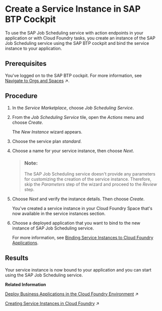 <!-- loioe267ab64be174995b1c23b737d9981d4 -->

# Create a Service Instance in SAP BTP Cockpit

To use the SAP Job Scheduling service with action endpoints in your application or with Cloud Foundry tasks, you create an instance of the SAP Job Scheduling service using the SAP BTP cockpit and bind the service instance to your application.



<a name="loioe267ab64be174995b1c23b737d9981d4__prereq_kbr_wzt_vz"/>

## Prerequisites

You've logged on to the SAP BTP cockpit. For more information, see [Navigate to Orgs and Spaces](https://help.sap.com/viewer/65de2977205c403bbc107264b8eccf4b/Cloud/en-US/5bf87353bf994819b8803e5910d8450f.html "To administer your Cloud Foundry environment, navigate to orgs, and spaces in the SAP BTP cockpit.") :arrow_upper_right:.



## Procedure

1.  In the *Service Marketplace*, choose *Job Scheduling Service*.

2.  From the *Job Scheduling Service* tile, open the *Actions* menu and choose *Create*.

    The *New Instance* wizard appears.

3.  Choose the service plan *standard*.

4.  Choose a name for your service instance, then choose *Next*.

    > ### Note:  
    > The SAP Job Scheduling service doesn't provide any parameters for customizing the creation of the service instance. Therefore, skip the *Parameters* step of the wizard and proceed to the *Review* step.

5.  Choose *Next* and verify the instance details. Then choose *Create*.

    You've created a service instance in your Cloud Foundry Space that's now available in the service instances section.

6.  Choose a deployed application that you want to bind to the new instance of SAP Job Scheduling service.

    For more information, see [Binding Service Instances to Cloud Foundry Applications](https://help.sap.com/viewer/09cc82baadc542a688176dce601398de/Cloud/en-US/0e6850de6e7146c3a17b86736e80ee2e.html?q=Binding%20service%20instances%20to%20cloud%20foundry%20applications).




<a name="loioe267ab64be174995b1c23b737d9981d4__result_oy1_1gp_n4b"/>

## Results

Your service instance is now bound to your application and you can start using the SAP Job Scheduling service.

**Related Information**  


[Deploy Business Applications in the Cloud Foundry Environment](https://help.sap.com/viewer/65de2977205c403bbc107264b8eccf4b/Cloud/en-US/4946ea5421374924963ce8575a5f3d05.html "When an application for the Cloud Foundry environment resides in a folder on your local machine, you can deploy it and start it by executing the command line interface (CLI) command push. To deploy business applications bundled in a multitarget application archive, you have to use the command deploy-mta.") :arrow_upper_right:

[Creating Service Instances in Cloud Foundry](https://help.sap.com/viewer/09cc82baadc542a688176dce601398de/Validation/en-US/6d6846def3c443aa9f83d127353147ce.html "The service instances that you create in your Cloud Foundry environment instance enable your Cloud Foundry apps to consume services natively from Cloud Foundry.") :arrow_upper_right:

